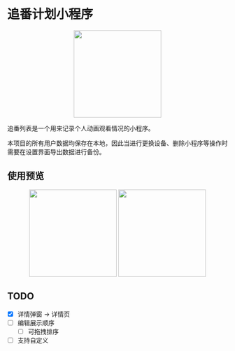 # 追番计划小程序

<div align="center">
  <img src="https://gcore.jsdelivr.net/gh/qiyuor2/blog-image/img/2022-7-30zhuifanqrcode.jpg" style="width: 200px" />
</div>

追番列表是一个用来记录个人动画观看情况的小程序。

本项目的所有用户数据均保存在本地，因此当进行更换设备、删除小程序等操作时需要在设置界面导出数据进行备份。

## 使用预览

<center>
<img src="https://gcore.jsdelivr.net/gh/qiyuor2/blog-image/img/20220814animetodo0.PNG" width="200" />
<img src="https://gcore.jsdelivr.net/gh/qiyuor2/blog-image/img/20220814animetodo1.5.png" width="200" />
</center>

## TODO

- [x] 详情弹窗 -> 详情页
- [ ] 编辑展示顺序
  - [ ] 可拖拽排序
- [ ] 支持自定义

